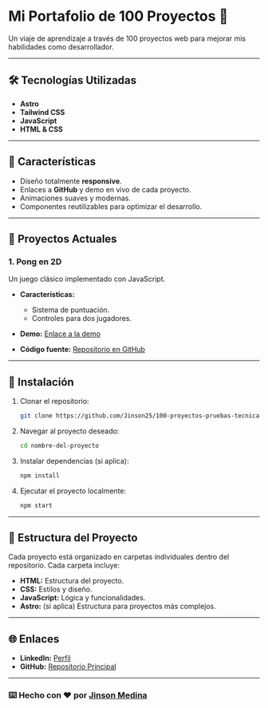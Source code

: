 # Mi Portafolio de 100 Proyectos 🚀

Un viaje de aprendizaje a través de 100 proyectos web para mejorar mis habilidades como desarrollador.

---

## 🛠️ Tecnologías Utilizadas

- **Astro**
- **Tailwind CSS**
- **JavaScript**
- **HTML & CSS**

---

## 📌 Características

- Diseño totalmente **responsive**.
- Enlaces a **GitHub** y demo en vivo de cada proyecto.
- Animaciones suaves y modernas.
- Componentes reutilizables para optimizar el desarrollo.

---

## 🚀 Proyectos Actuales

### **1. Pong en 2D**

Un juego clásico implementado con JavaScript.

- **Características:**
  - Sistema de puntuación.
  - Controles para dos jugadores.

- **Demo:** [Enlace a la demo](#)  
- **Código fuente:** [Repositorio en GitHub](https://github.com/Jinson25/100-proyectos-pruebas-tecnicas)

---

## 🔧 Instalación

1. Clonar el repositorio:
   ```bash
   git clone https://github.com/Jinson25/100-proyectos-pruebas-tecnicas
   ```
2. Navegar al proyecto deseado:
   ```bash
   cd nombre-del-proyecto
   ```
3. Instalar dependencias (si aplica):
   ```bash
   npm install
   ```
4. Ejecutar el proyecto localmente:
   ```bash
   npm start
   ```

---

## 📁 Estructura del Proyecto

Cada proyecto está organizado en carpetas individuales dentro del repositorio. Cada carpeta incluye:

- **HTML:** Estructura del proyecto.
- **CSS:** Estilos y diseño.
- **JavaScript:** Lógica y funcionalidades.
- **Astro:** (si aplica) Estructura para proyectos más complejos.

---

## 🌐 Enlaces

- **LinkedIn:** [Perfil](https://www.linkedin.com/in/jinson-medina/)  
- **GitHub:** [Repositorio Principal](https://github.com/Jinson25/100-proyectos-pruebas-tecnicas)

---


### ⌨️ Hecho con ❤️ por [Jinson Medina](https://github.com/Jinson25)

